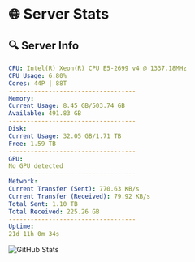 # 🌐 Server Stats
## 🔍 Server Info
```yaml
CPU: Intel(R) Xeon(R) CPU E5-2699 v4 @ 1337.18MHz
CPU Usage: 6.80%
Cores: 44P | 88T
-----------------------------------
Memory:
Current Usage: 8.45 GB/503.74 GB
Available: 491.83 GB
-----------------------------------
Disk:
Current Usage: 32.05 GB/1.71 TB
Free: 1.59 TB
-----------------------------------
GPU:
No GPU detected
-----------------------------------
Network:
Current Transfer (Sent): 770.63 KB/s
Current Transfer (Received): 79.92 KB/s
Total Sent: 1.10 TB
Total Received: 225.26 GB
-----------------------------------
Uptime:
21d 11h 0m 34s
```
![GitHub Stats](https://img.shields.io/badge/Updated-2025-05-11_04:09:22-blue)